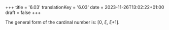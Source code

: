 +++
title = '6.03'
translationKey = '6.03'
date = 2023-11-26T13:02:22+01:00
draft = false
+++

The general form of the cardinal number is: <span class="mathmode">[0, <var>ξ</var>, <var>ξ</var><span class="mathrel">+</span>1]</span>.
